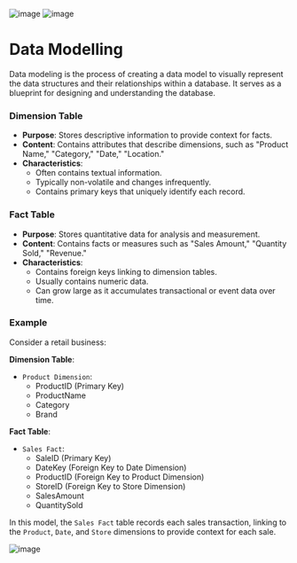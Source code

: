 ![image](https://github.com/user-attachments/assets/bbf42628-097b-445a-a5f9-8db5ac2015c3)
![image](https://github.com/user-attachments/assets/3645ab14-a0c9-4e75-afb8-1db39adbc944)

# Data Modelling
Data modeling is the process of creating a data model to visually represent the data structures and their relationships within a database. It serves as a blueprint for designing and understanding the database.

### Dimension Table
- **Purpose**: Stores descriptive information to provide context for facts.
- **Content**: Contains attributes that describe dimensions, such as "Product Name," "Category," "Date," "Location."
- **Characteristics**: 
  - Often contains textual information.
  - Typically non-volatile and changes infrequently.
  - Contains primary keys that uniquely identify each record.

### Fact Table
- **Purpose**: Stores quantitative data for analysis and measurement.
- **Content**: Contains facts or measures such as "Sales Amount," "Quantity Sold," "Revenue."
- **Characteristics**:
  - Contains foreign keys linking to dimension tables.
  - Usually contains numeric data.
  - Can grow large as it accumulates transactional or event data over time.

### Example
Consider a retail business:

**Dimension Table**: 
- `Product Dimension`:
  - ProductID (Primary Key)
  - ProductName
  - Category
  - Brand

**Fact Table**:
- `Sales Fact`:
  - SaleID (Primary Key)
  - DateKey (Foreign Key to Date Dimension)
  - ProductID (Foreign Key to Product Dimension)
  - StoreID (Foreign Key to Store Dimension)
  - SalesAmount
  - QuantitySold

In this model, the `Sales Fact` table records each sales transaction, linking to the `Product`, `Date`, and `Store` dimensions to provide context for each sale.



![image](https://github.com/user-attachments/assets/7c7bf749-7de4-45cf-ac6d-76fcd2ffe830)


